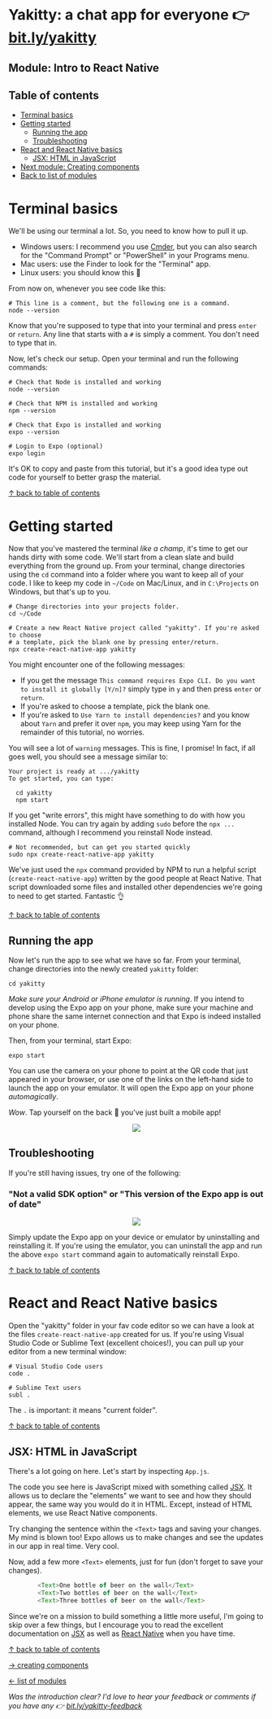 # Yakitty: a chat app for everyone :point_right: [bit.ly/yakitty](http://bit.ly/yakitty)

## Module: **Intro to React Native**

## Table of contents

- [Terminal basics](#terminal-basics)
- [Getting started](#getting-started)
    - [Running the app](#running-the-app)
    - [Troubleshooting](#troubleshooting)
- [React and React Native basics](#react-and-react-native-basics)
    - [JSX: HTML in JavaScript](#jsx-html-in-javascript)
- [Next module: Creating components](https://github.com/frnkly/react-native-tutorial/blob/stable/tutorials/creating-components.md)
- [Back to list of modules](https://github.com/frnkly/react-native-tutorial#modules)

# Terminal basics

We'll be using our terminal a lot. So, you need to know how to pull it up.

- Windows users: I recommend you use [Cmder](http://cmder.net), but you can also search for the "Command Prompt" or "PowerShell" in your Programs menu.
- Mac users: use the Finder to look for the "Terminal" app.
- Linux users: you should know this :eyes:

From now on, whenever you see code like this:

```shell
# This line is a comment, but the following one is a command.
node --version
```

Know that you're supposed to type that into your terminal and press `enter` or `return`. Any line that starts with a `#` is simply a comment. You don't need to type that in.

Now, let's check our setup. Open your terminal and run the following commands:

```shell
# Check that Node is installed and working
node --version

# Check that NPM is installed and working
npm --version

# Check that Expo is installed and working
expo --version

# Login to Expo (optional)
expo login
```

It's OK to copy and paste from this tutorial, but it's a good idea type out code for yourself to better grasp the material.

[&uarr; back to table of contents](#table-of-contents)

# Getting started

Now that you've mastered the terminal _like a champ_, it's time to get our hands dirty with some code. We'll start from a clean slate and build everything from the ground up. From your terminal, change directories using the `cd` command into a folder where you want to keep all of your code. I like to keep my code in `~/Code` on Mac/Linux, and in `C:\Projects` on Windows, but that's up to you.

```shell
# Change directories into your projects folder.
cd ~/Code

# Create a new React Native project called "yakitty". If you're asked to choose
# a template, pick the blank one by pressing enter/return.
npx create-react-native-app yakitty
```

You might encounter one of the following messages:

- If you get the message `This command requires Expo CLI. Do you want to install it globally [Y/n]?` simply type in `y` and then press `enter` or `return`.
- If you're asked to choose a template, pick the blank one.
- If you're asked to `Use Yarn to install dependencies?` and you know about `Yarn` and prefer it over `npm`, you may keep using Yarn for the remainder of this tutorial, no worries.

You will see a lot of `warning` messages. This is fine, I promise! In fact, if all goes well, you should see a message similar to:

    Your project is ready at .../yakitty
    To get started, you can type:

      cd yakitty
      npm start

If you get "write errors", this might have something to do with how you installed Node. You can try again by adding `sudo` before the `npx ...` command, although I recommend you reinstall Node instead.

```shell
# Not recommended, but can get you started quickly
sudo npx create-react-native-app yakitty
```

We've just used the `npx` command provided by NPM to run a helpful script (`create-react-native-app`) written by the good people at React Native. That script downloaded some files and installed other dependencies we're going to need to get started. Fantastic :ok_hand:

[&uarr; back to table of contents](#table-of-contents)

## Running the app

Now let's run the app to see what we have so far. From your terminal, change directories into the newly created `yakitty` folder:

    cd yakitty

_Make sure your Android or iPhone emulator is running_. If you intend to develop using the Expo app on your phone, make sure your machine and phone share the same internet connection and that Expo is indeed installed on your phone.

Then, from your terminal, start Expo:

    expo start

You can use the camera on your phone to point at the QR code that just appeared in your browser, or use one of the links on the left-hand side to launch the app on your emulator. It will open the Expo app on your phone _automagically_.

_Wow_. Tap yourself on the back :clap: you've just built a mobile app!

<p align="center">
  <img src="https://raw.githubusercontent.com/frnkly/react-native-tutorial/stable/tutorials/intro-blank-rn-app.png" />
</p>

## Troubleshooting

If you're still having issues, try one of the following:

### "Not a valid SDK option" or "This version of the Expo app is out of date"

<p align="center">
  <img src="https://raw.githubusercontent.com/frnkly/react-native-tutorial/stable/tutorials/intro-sdk-not-valid.png" />
</p>

Simply update the Expo app on your device or emulator by uninstalling and reinstalling it. If you're using the emulator, you can uninstall the app and run the above `expo start` command again to automatically reinstall Expo.

[&uarr; back to table of contents](#table-of-contents)

# React and React Native basics

Open the "yakitty" folder in your fav code editor so we can have a look at the files `create-react-native-app` created for us. If you're using Visual Studio Code or Sublime Text (excellent choices!), you can pull up your editor from a new terminal window:

```shell
# Visual Studio Code users
code .

# Sublime Text users
subl .
```

The `.` is important: it means "current folder".

[&uarr; back to table of contents](#table-of-contents)

## JSX: HTML in JavaScript

There's a lot going on here. Let's start by inspecting `App.js`.

The code you see here is JavaScript mixed with something called [JSX](https://reactjs.org/docs/introducing-jsx.html). It allows us to declare the "elements" we want to see and how they should appear, the same way you would do it in HTML. Except, instead of HTML elements, we use React Native components.

Try changing the sentence within the `<Text>` tags and saving your changes. My mind is blown too! Expo allows us to make changes and see the updates in our app in real time. Very cool.

Now, add a few more `<Text>` elements, just for fun (don't forget to save your changes).

```javascript
        <Text>One bottle of beer on the wall</Text>
        <Text>Two bottles of beer on the wall</Text>
        <Text>Three bottles of beer on the wall</Text>
```

Since we're on a mission to build something a little more useful, I'm going to skip over a few things, but I encourage you to read the excellent documentation on [JSX](https://reactjs.org/docs/introducing-jsx.html) as well as [React Native](https://facebook.github.io/react-native/docs/tutorial.html) when you have time.

[&uarr; back to table of contents](#table-of-contents)

[&rarr; creating components](https://github.com/frnkly/react-native-tutorial/blob/stable/tutorials/creating-components.md)

[&larr; list of modules](https://github.com/frnkly/react-native-tutorial#modules)

_Was the introduction clear? I'd love to hear your feedback or comments if you have any :point_right: [bit.ly/yakitty-feedback](http://bit.ly/yakitty-feedback)_
